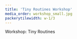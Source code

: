 ```yaml
---
title: 'Tiny Routines Workshop'
media_order: workshop_small.jpg
packerytilewidth: w-1/3
---
```


Workshop: Tiny Routines